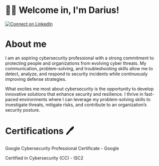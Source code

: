 # 👋🏾 Welcome in, I'm Darius!

[![Connect on LinkedIn](https://img.shields.io/badge/Connect-LinkedIn-blue?style=for-the-badge&logo=linkedin)](https://www.linkedin.com/in/dariusscott3695/)

# About me

I am an aspiring cybersecurity professional with a strong commitment to protecting people and organizations from evolving cyber threats. My communication, problem-solving, and troubleshooting skills allow me to detect, analyze, and respond to security incidents while continuously improving defense strategies.

What excites me most about cybersecurity is the opportunity to develop innovative solutions that enhance security and resilience. I thrive in fast-paced environments where I can leverage my problem-solving skills to investigate threats, mitigate risks, and contribute to an organization’s security posture.

# Certifications 🖊

Google Cybersecurity Professional Certificate - Google

Certified in Cybersecurity (CC) - ISC2
